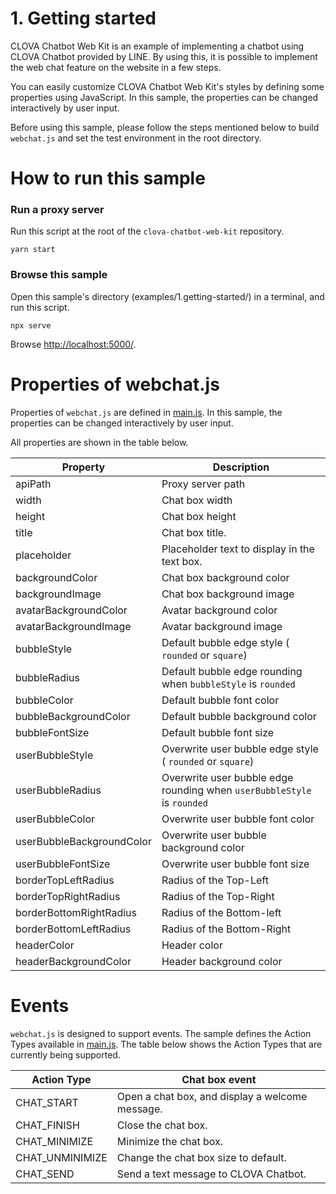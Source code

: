 # 1. Getting started

CLOVA Chatbot Web Kit is an example of implementing a chatbot using CLOVA Chatbot provided by LINE. By using this, it is possible to implement the web chat feature on the website in a few steps.

You can easily customize CLOVA Chatbot Web Kit's styles by defining some properties using JavaScript.
In this sample, the properties can be changed interactively by user input.

Before using this sample, please follow the steps mentioned below to build `webchat.js` and set the test environment in the root directory.

# How to run this sample

### Run a proxy server

Run this script at the root of the `clova-chatbot-web-kit` repository.

```
yarn start
```

### Browse this sample

Open this sample's directory (examples/1.getting-started/) in a terminal, and run this script.

```
npx serve
```

Browse [http://localhost:5000/](http://localhost:5000/).

# Properties of webchat.js

Properties of `webchat.js` are defined in [main.js](main.js). In this sample, the properties can be changed interactively by user input.

All properties are shown in the table below.

| Property                  | Description                                                             |
| ------------------------- | ----------------------------------------------------------------------- |
| apiPath                   | Proxy server path                                                       |
| width                     | Chat box width                                                          |
| height                    | Chat box height                                                         |
| title                     | Chat box title.                                                         |
| placeholder               | Placeholder text to display in the text box.                            |
| backgroundColor           | Chat box background color                                               |
| backgroundImage           | Chat box background image                                               |
| avatarBackgroundColor     | Avatar background color                                                 |
| avatarBackgroundImage     | Avatar background image                                                 |
| bubbleStyle               | Default bubble edge style ( `rounded` or `square`)                      |
| bubbleRadius              | Default bubble edge rounding when `bubbleStyle` is `rounded`            |
| bubbleColor               | Default bubble font color                                               |
| bubbleBackgroundColor     | Default bubble background color                                         |
| bubbleFontSize            | Default bubble font size                                                |
| userBubbleStyle           | Overwrite user bubble edge style ( `rounded` or `square`)               |
| userBubbleRadius          | Overwrite user bubble edge rounding when `userBubbleStyle` is `rounded` |
| userBubbleColor           | Overwrite user bubble font color                                        |
| userBubbleBackgroundColor | Overwrite user bubble background color                                  |
| userBubbleFontSize        | Overwrite user bubble font size                                         |
| borderTopLeftRadius       | Radius of the Top-Left                                                  |
| borderTopRightRadius      | Radius of the Top-Right                                                 |
| borderBottomRightRadius   | Radius of the Bottom-left                                               |
| borderBottomLeftRadius    | Radius of the Bottom-Right                                              |
| headerColor               | Header color                                                            |
| headerBackgroundColor     | Header background color                                                 |

# Events

`webchat.js` is designed to support events.
The sample defines the Action Types available in [main.js](main.js).
The table below shows the Action Types that are currently being supported.

| Action Type     | Chat box event                                  |
| --------------- | ----------------------------------------------- |
| CHAT_START      | Open a chat box, and display a welcome message. |
| CHAT_FINISH     | Close the chat box.                             |
| CHAT_MINIMIZE   | Minimize the chat box.                          |
| CHAT_UNMINIMIZE | Change the chat box size to default.            |
| CHAT_SEND       | Send a text message to CLOVA Chatbot.           |
